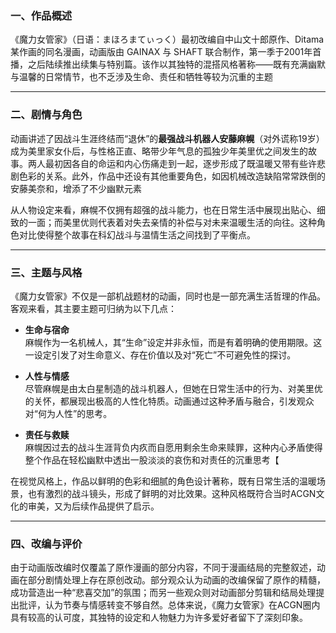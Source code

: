 ### 一、作品概述

《魔力女管家》（日语：まほろまてぃっく）最初改编自中山文十郎原作、Ditama某作画的同名漫画，动画版由 GAINAX 与 SHAFT 联合制作，第一季于2001年首播，之后陆续推出续集与特别篇。该作以其独特的混搭风格著称——既有充满幽默与温馨的日常情节，也不乏涉及生命、责任和牺牲等较为沉重的主题

---

### 二、剧情与角色

动画讲述了因战斗生涯终结而“退休”的**最强战斗机器人安藤麻幌**（对外谎称19岁）成为美里家女仆后，与性格正直、略带少年气息的孤独少年美里优之间发生的故事。两人最初因各自的命运和内心伤痛走到一起，逐步形成了既温暖又带有些许悲剧色彩的关系。此外，作品中还设有其他重要角色，如因机械改造缺陷常常跌倒的安藤美奈和，增添了不少幽默元素

从人物设定来看，麻幌不仅拥有超强的战斗能力，也在日常生活中展现出贴心、细致的一面；而美里优则代表着对失去亲情的补偿与对未来温暖生活的向往。这种角色对比使得整个故事在科幻战斗与温情生活之间找到了平衡点。

---

### 三、主题与风格

《魔力女管家》不仅是一部机战题材的动画，同时也是一部充满生活哲理的作品。客观来看，其主要主题可归纳为以下几点：

- **生命与宿命**  
    麻幌作为一名机械人，其“生命”设定并非永恒，而是有着明确的使用期限。这一设定引发了对生命意义、存在价值以及对“死亡”不可避免性的探讨。
    
- **人性与情感**  
    尽管麻幌是由太白星制造的战斗机器人，但她在日常生活中的行为、对美里优的关怀，都展现出极高的人性化特质。动画通过这种矛盾与融合，引发观众对“何为人性”的思考。
    
- **责任与救赎**  
    麻幌因过去的战斗生涯背负内疚而自愿用剩余生命来赎罪，这种内心矛盾使得整个作品在轻松幽默中透出一股淡淡的哀伤和对责任的沉重思考【​

在视觉风格上，作品以鲜明的色彩和细腻的角色设计著称，既有日常生活的温暖场景，也有激烈的战斗镜头，形成了鲜明的对比效果。这种风格既符合当时ACGN文化的审美，又为后续作品提供了启示。

---

### 四、改编与评价

由于动画版改编时仅覆盖了原作漫画的部分内容，不同于漫画结局的完整叙述，动画在部分剧情处理上存在原创改动。部分观众认为动画的改编保留了原作的精髓，成功营造出一种“悲喜交加”的氛围；而另一些观众则对动画部分剪辑和结局处理提出批评，认为节奏与情感转变不够自然。总体来说，《魔力女管家》在ACGN圈内具有较高的认可度，其独特的设定和人物魅力为许多爱好者留下了深刻印象。